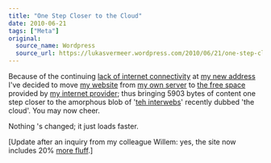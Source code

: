 ```yaml
---
title: "One Step Closer to the Cloud"
date: 2010-06-21
tags: ["Meta"]
original:
  source_name: Wordpress
  source_url: https://lukasvermeer.wordpress.com/2010/06/21/one-step-closer-to-the-cloud/
---
```


Because of the continuing [lack of internet connectivity](http://twitter.com/lukasvermeer/status/16067046044) at [my new address](http://maps.google.com/maps?q=de+sitterlaan,+leiden&ie=UTF8&hl=en&hq=&hnear=De+Sitterlaan,+Leiden,+Zuid-Holland,+The+Netherlands&z=16) I've decided to move [my website](http://lukasvermeer.nl) from [my own server](http://www.flickr.com/photos/lukasvermeer/439636161/) to [the free space](http://www.xs4all.nl/~destack/) provided by [my internet provider](http://www.xs4all.nl/); thus bringing 5903 bytes of content one step closer to the amorphous blob of '[teh interwebs](http://www.youtube.com/watch?v=oHg5SJYRHA0)' recently dubbed 'the cloud'. You may now cheer.

Nothing 's changed; it just loads faster.

[Update after an inquiry from my colleague Willem: yes, the site now includes 20% [more fluff](http://www.sheldoncomics.com/archive/091115.html).]